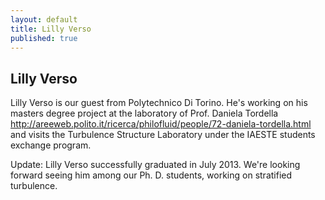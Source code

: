 ```yaml
---
layout: default
title: Lilly Verso
published: true
---
```


## Lilly Verso

Lilly Verso is our guest from Polytechnico Di Torino. He's working on his masters degree project at the laboratory of Prof. Daniela Tordella <http://areeweb.polito.it/ricerca/philofluid/people/72-daniela-tordella.html> and visits the Turbulence Structure Laboratory under the IAESTE students exchange program.

Update: Lilly Verso successfully graduated in July 2013. We're looking forward seeing him among our Ph. D. students, working on stratified turbulence. 